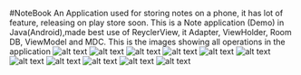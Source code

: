 #NoteBook
An Application used for storing notes on a phone, it has lot of feature, releasing on play store soon.
This is a Note application (Demo) in Java(Android),made best use of ReyclerView, it Adapter, ViewHolder, Room DB, ViewModel and MDC.
This is the images showing all operations in the application
![alt text](https://github.com/damade/NewsApp-SNG/blob/master/MainActivity.png)
![alt text](https://github.com/damade/NewsApp-SNG/blob/master/NavBar.png)
![alt text](https://github.com/damade/NewsApp-SNG/blob/master/CreateNewNote.png)
![alt text](https://github.com/damade/NewsApp-SNG/blob/master/EditExistingNote.png)
![alt text](https://github.com/damade/NewsApp-SNG/blob/master/DeleteAction.png)
![alt text](https://github.com/damade/NewsApp-SNG/blob/master/GmailMailIntent.png)
![alt text](https://github.com/damade/NewsApp-SNG/blob/master/HomeMenuBar.png)
![alt text](https://github.com/damade/NewsApp-SNG/blob/master/PersonalSentMessage.png)
![alt text](https://github.com/damade/NewsApp-SNG/blob/master/WhatsAppShareIntent.png)
![alt text](https://github.com/damade/NewsApp-SNG/blob/master/WhatsappSend.png)
![alt text](https://github.com/damade/NewsApp-SNG/blob/master/YahooMailIntent.png)
